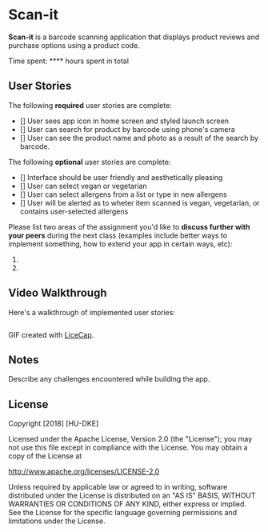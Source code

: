 # Scan-it
 
**Scan-it** is a barcode scanning application that displays product reviews and purchase options using a product code.

Time spent: **** hours spent in total

## User Stories
The following **required** user stories are complete:

- [] User sees app icon in home screen and styled launch screen
- [] User can search for product by barcode using phone's camera
- [] User can see the product name and photo as a result of the search by barcode.

The following **optional** user stories are complete:
- [] Interface should be user friendly and aesthetically pleasing
- [] User can select vegan or vegetarian
- [] User can select allergens from a list or type in new allergens
- [] User will be alerted as to wheter item scanned is vegan, vegetarian, or contains user-selected allergens

Please list two areas of the assignment you'd like to **discuss further with your peers** during the next class (examples include better ways to implement something, how to extend your app in certain ways, etc):

1.
2.

## Video Walkthrough

Here's a walkthrough of implemented user stories:

<img src='' />

GIF created with [LiceCap](http://www.cockos.com/licecap/).

## Notes

Describe any challenges encountered while building the app.

## License

Copyright [2018] [HU-DKE]

Licensed under the Apache License, Version 2.0 (the "License");
you may not use this file except in compliance with the License.
You may obtain a copy of the License at

http://www.apache.org/licenses/LICENSE-2.0

Unless required by applicable law or agreed to in writing, software
distributed under the License is distributed on an "AS IS" BASIS,
WITHOUT WARRANTIES OR CONDITIONS OF ANY KIND, either express or implied.
See the License for the specific language governing permissions and
limitations under the License.
